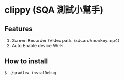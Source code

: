 # clippy (SQA 測試小幫手)

## Features
 1. Screen Recorder (Video path: /sdcard/monkey.mp4)
 2. Auto Enable device Wi-Fi.

## How to install
`$ ./gradlew instalDebug`
